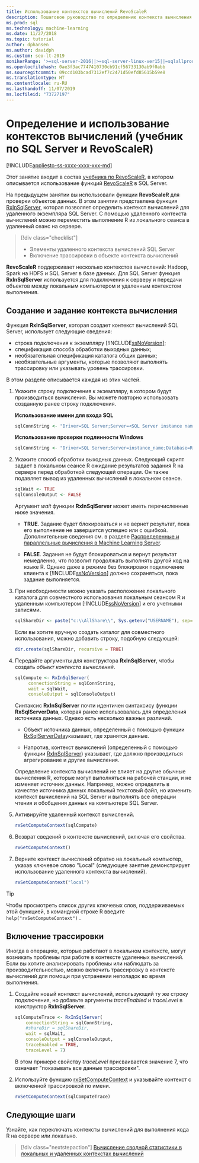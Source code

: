 ```yaml
---
title: Использование контекстов вычислений RevoScaleR
description: Пошаговое руководство по определению контекста вычисления с помощью языка R в SQL Server.
ms.prod: sql
ms.technology: machine-learning
ms.date: 11/27/2018
ms.topic: tutorial
author: dphansen
ms.author: davidph
ms.custom: seo-lt-2019
monikerRange: '>=sql-server-2016||>=sql-server-linux-ver15||=sqlallproducts-allversions'
ms.openlocfilehash: 0ae3f3ac7747410730cb91cf56733130ab9f0abb
ms.sourcegitcommit: 09ccd103bcad7312ef7c2471d50efd85615b59e8
ms.translationtype: HT
ms.contentlocale: ru-RU
ms.lasthandoff: 11/07/2019
ms.locfileid: "73727197"
---
```

# <a name="define-and-use-compute-contexts-sql-server-and-revoscaler-tutorial"></a>Определение и использование контекстов вычислений (учебник по SQL Server и RevoScaleR)
[!INCLUDE[appliesto-ss-xxxx-xxxx-xxx-md](../../includes/appliesto-ss-xxxx-xxxx-xxx-md.md)]

Этот занятие входит в состав [учебника по RevoScaleR](deepdive-data-science-deep-dive-using-the-revoscaler-packages.md), в котором описывается использование функций [RevoScaleR](https://docs.microsoft.com/machine-learning-server/r-reference/revoscaler/revoscaler) в SQL Server.

На предыдущем занятии вы использовали функции **RevoScaleR** для проверки объектов данных. В этом занятии представлена функция [RxInSqlServer](https://docs.microsoft.com/machine-learning-server/r-reference/revoscaler/rxinsqlserver), которая позволяет определить контекст вычислений для удаленного экземпляра SQL Server. С помощью удаленного контекста вычислений можно переместить выполнение R из локального сеанса в удаленный сеанс на сервере. 

> [!div class="checklist"]
> * Элементы удаленного контекста вычислений SQL Server
> * Включение трассировки в объекте контекста вычислений

**RevoScaleR** поддерживает несколько контекстов вычислений: Hadoop, Spark на HDFS и SQL Server в базе данных. Для SQL Server функция **RxInSqlServer** используется для подключения к серверу и передачи объектов между локальным компьютером и удаленным контекстом выполнения.

## <a name="create-and-set-a-compute-context"></a>Создание и задание контекста вычисления

Функция **RxInSqlServer**, которая создает контекст вычислений SQL Server, использует следующие сведения:

+ строка подключения к экземпляру [!INCLUDE[ssNoVersion](../../includes/ssnoversion-md.md)];
+ спецификация способа обработки выходных данных;
+ необязательная спецификация каталога общих данных;
+ необязательные аргументы, которые позволяют выполнять трассировку или указывать уровень трассировки.

В этом разделе описывается каждая из этих частей.

1. Укажите строку подключения к экземпляру, в котором будут производиться вычисления. Вы можете повторно использовать созданную ранее строку подключения.

    **Использование имени для входа SQL**

    ```R
    sqlConnString <- "Driver=SQL Server;Server=<SQL Server instance name>; Database=<database name>;Uid=<SQL user nme>;Pwd=<password>"
      ```

    **Использование проверки подлинности Windows**

    ```R
    sqlConnString <- "Driver=SQL Server;Server=instance_name;Database=RevoDeepDive;Trusted_Connection=True"
    ```
    
2. Укажите способ обработки выходных данных. Следующий скрипт задает в локальном сеансе R ожидание результатов задания R на сервере перед обработкой следующей операции. Он также подавляет вывод из удаленных вычислений в локальном сеансе.
  
    ```R
    sqlWait <- TRUE
    sqlConsoleOutput <- FALSE
    ```
  
    Аргумент *wait* функции **RxInSqlServer** может иметь перечисленные ниже значения.
  
    -   **TRUE**. Задание будет блокироваться и не вернет результат, пока его выполнение не завершится успешно или с ошибкой.  Дополнительные сведения см. в разделе [Распределенные и параллельные вычисления в Machine Learning Server](https://docs.microsoft.com/machine-learning-server/r/how-to-revoscaler-distributed-computing).
  
    -   **FALSE**. Задания не будут блокироваться и вернут результат немедленно, что позволит продолжать выполнять другой код на языке R. Однако даже в режиме без блокировки подключение клиента к [!INCLUDE[ssNoVersion](../../includes/ssnoversion-md.md)] должно сохраняться, пока задание выполняется.

3. При необходимости можно указать расположение локального каталога для совместного использования локальным сеансом R и удаленным компьютером [!INCLUDE[ssNoVersion](../../includes/ssnoversion-md.md)] и его учетными записями.

    ```R
    sqlShareDir <- paste("c:\\AllShare\\", Sys.getenv("USERNAME"), sep="")
    ```
    
   Если вы хотите вручную создать каталог для совместного использования, можно добавить строку, подобную следующей:

    ```R
    dir.create(sqlShareDir, recursive = TRUE)
    ```

4. Передайте аргументы для конструктора **RxInSqlServer**, чтобы создать *объект контекста вычислений*.

    ```R
    sqlCompute <- RxInSqlServer(  
         connectionString = sqlConnString,
         wait = sqlWait,
         consoleOutput = sqlConsoleOutput)
    ```
    
    Синтаксис **RxInSqlServer** почти идентичен синтаксису функции **RxSqlServerData**, которая ранее использовалась для определения источника данных. Однако есть несколько важных различий.
      
    - Объект источника данных, определенный с помощью функции [RxSqlServerData](https://docs.microsoft.com/machine-learning-server/r-reference/revoscaler/rxsqlserverdata)указывает, где хранятся данные.
    
    - Напротив, контекст вычислений (определенный с помощью функции [RxInSqlServer](https://docs.microsoft.com/machine-learning-server/r-reference/revoscaler/rxinsqlserver)) указывает, где должно производиться агрегирование и другие вычисления.
    
    Определение контекста вычислений не влияет на другие обычные вычисления R, которые могут выполняться на рабочей станции, и не изменяет источник данных. Например, можно определить в качестве источника данных локальный текстовый файл, но изменить контекст вычислений на SQL Server и выполнять все операции чтения и обобщения данных на компьютере SQL Server.

5. Активируйте удаленный контекст вычислений.

    ```R
    rxSetComputeContext(sqlCompute)
    ```

6. Возврат сведений о контексте вычислений, включая его свойства.

    ```R
    rxGetComputeContext()
    ```

7. Верните контекст вычислений обратно на локальный компьютер, указав ключевое слово "Local" (следующее занятие демонстрирует использование удаленного контекста вычислений).

    ```R
    rxSetComputeContext("local")
    ```

> [!Tip]
> Чтобы просмотреть список других ключевых слов, поддерживаемых этой функцией, в командной строке R введите `help("rxSetComputeContext")` .

## <a name="enable-tracing"></a>Включение трассировки

Иногда в операциях, которые работают в локальном контексте, могут возникать проблемы при работе в контексте удаленных вычислений. Если вы хотите анализировать проблемы или наблюдать за производительностью, можно включить трассировку в контексте вычислений для помощи при устранении неполадок во время выполнения.

1. Создайте новый контекст вычислений, использующий ту же строку подключения, но добавьте аргументы *traceEnabled* и *traceLevel* в конструктор **RxInSqlServer**.

    ```R
    sqlComputeTrace <- RxInSqlServer(
        connectionString = sqlConnString,
        #shareDir = sqlShareDir,
        wait = sqlWait,
        consoleOutput = sqlConsoleOutput,
        traceEnabled = TRUE,
        traceLevel = 7)
    ```
  
   В этом примере свойству *traceLevel* присваивается значение 7, что означает "показывать все данные трассировки".

2. Используйте функцию [rxSetComputeContext](https://docs.microsoft.com/machine-learning-server/r-reference/revoscaler/rxsetcomputecontext) и указывайте контекст с включенной трассировкой по имени.

    ```R
    rxSetComputeContext(sqlComputeTrace)
    ```

## <a name="next-steps"></a>Следующие шаги

Узнайте, как переключать контексты вычислений для выполнения кода R на сервере или локально.

> [!div class="nextstepaction"]
> [Вычисление сводной статистики в локальных и удаленных контекстах вычислений](../../advanced-analytics/tutorials/deepdive-create-and-run-r-scripts.md)